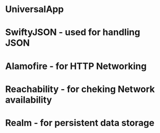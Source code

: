 # UniversalApp

# SwiftyJSON - used for handling JSON
# Alamofire - for HTTP Networking 
# Reachability - for cheking Network availability 
# Realm - for persistent data storage
